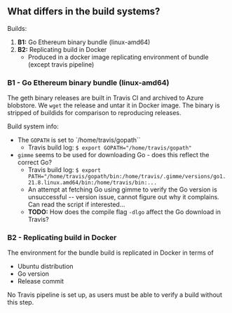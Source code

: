 ## What differs in the build systems?

Builds:

1. **B1:** Go Ethereum binary bundle (linux-amd64)
2. **B2:** Replicating build in Docker
   - Produced in a docker image replicating environment of bundle (except travis pipeline)

### B1 - Go Ethereum binary bundle (linux-amd64)

The geth binary releases are built in Travis CI and archived to Azure blobstore.
We `wget` the release and untar it in Docker image. The binary is stripped of buildids for comparison to reproducing releases.

Build system info:

- The `GOPATH` is set to `/home/travis/gopath``
  - Travis build log: `$ export GOPATH="/home/travis/gopath"`
- `gimme` seems to be used for downloading Go - does this reflect the correct Go?
  - Travis build log: `$ export PATH="/home/travis/gopath/bin:/home/travis/.gimme/versions/go1.21.8.linux.amd64/bin:/home/travis/bin:...`
  - An attempt at fetching Go using gimme to verify the Go version is unsuccessful -- version issue, cannot figure out why it complains. Can read the script if interested...
  - **TODO:** How does the compile flag `-dlgo` affect the Go download in Travis?

### B2 - Replicating build in Docker

The environment for the bundle build is replicated in Docker in terms of

- Ubuntu distribution
- Go version
- Release commit

No Travis pipeline is set up, as users must be able to verify a build without this step.
